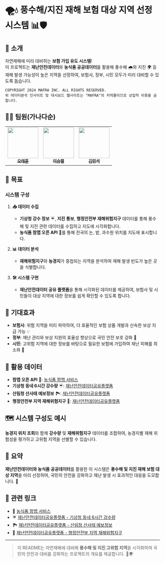 # 🌪️💧 풍수해/지진 재해 보험 대상 지역 선정 시스템 📊🛡️

## 📌 소개
자연재해에 미리 대비하는 **보험 가입 유도 시스템**!<br>
이 프로젝트는 **재난안전데이터**와 **농식품 공공데이터**를 활용해 풍수해 🌧️와 지진 🌍 등 재해 발생 가능성이 높은 지역을 선정하여, 보험사, 정부, 시민 모두가 미리 대비할 수 있도록 돕습니다. 

```
COPYRIGHT 2024 MAFRA INC. ALL RIGHTS RESERVED.
위 데이터분석 인사이트 및 대시보드 웹사이트는 "MAFRA"의 저작물이므로 상업적 이용을 금합니다.
```

## 🧑‍🦲 팀원(가나다순)

<table>
  <tbody>
    <tr>
      <td align="center"><a href="https://github.com/RosieOh"><img src="https://github.com/SP0F0/.github/assets/62829894/89996fac-c626-44e8-ba10-3dcc17252079" width="100px;" alt=""/><br /><sub><b>오태훈</b></sub></a><br /></td>
      <td align="center"><a href="https://github.com/sendjin5"><img src="https://github.com/SP0F0/.github/assets/62829894/fc0c73b5-3bdc-4edf-8c7f-b7b8eff9bf67" width="100px;" alt=""/><br /><sub><b>이승렬</b></sub></a><br /></td>
             <td align="center"><a href="https://github.com/sendjin5"><img src="https://github.com/SP0F0/.github/assets/62829894/fc0c73b5-3bdc-4edf-8c7f-b7b8eff9bf67" width="100px;" alt=""/><br /><sub><b>김민석</b></sub></a><br /></td>
    </tr>
  </tbody>
</table>

## 🎯 목표
### 시스템 구성
1. **📥 데이터 수집**
   - **기상청 강수 정보** ☔, **지진 통보**, **행정안전부 재해위험지구** 데이터를 통해 풍수해 및 지진 관련 데이터를 수집하고 지도에 시각화합니다.
   - **농식품 팜맵 오픈 API** 🌾를 통해 전국의 논, 밭, 과수원 위치를 지도에 표시합니다.

2. **📊 데이터 분석**
   - **재해위험지구**와 **농경지**가 중첩되는 지역을 분석하여 재해 발생 빈도가 높은 곳을 식별합니다.

3. **🛠️ 시스템 구현**
   - **재난안전데이터 공유 플랫폼**을 통해 시각화된 데이터를 제공하여, 보험사 및 시민들이 대상 지역에 대한 정보를 쉽게 확인할 수 있도록 합니다.

## 🌈 기대효과
- **보험사**: 위험 지역을 미리 파악하여, 더 효율적인 보험 상품 개발과 신속한 보상 지급 가능 💡
- **정부**: 재난 관리와 보상 지원의 효율성 향상으로 국민 안전 보호 강화 🚨
- **시민**: 고위험 지역에 대한 정보를 바탕으로 필요한 보험에 가입하여 재난 피해를 최소화 💼

## 📂 활용 데이터
- **팜맵 오픈 API** 📍: [농식품 팜맵 서비스](https://agis.epis.or.kr/ASD/main/intro.do)
- **기상청 동네 6시간 강수량** ☔: [재난안전데이터공유플랫폼](https://www.safetydata.go.kr/disaster-data/view?dataSn=26)
- **산림청 산사태 예보정보** 🏞️: [재난안전데이터공유플랫폼](https://www.safetydata.go.kr/disaster-data/view?dataSn=695)
- **행정안전부 지역 재해위험지구** 🚧: [재난안전데이터공유플랫폼](https://www.safetydata.go.kr/disaster-data/view?dataSn=52)

## 🗺️ 시스템 구성도 예시
**농경지 위치 조회**와 함께 **강수량** 및 **재해위험지구** 데이터를 조합하여, 농경지별 재해 위험성을 평가하고 고위험 지역을 선별할 수 있습니다.

## 📝 요약
**재난안전데이터와 농식품 공공데이터**를 활용한 이 시스템은 **풍수해 및 지진 재해 보험 대상 지역**을 미리 선정하여, 국민의 안전을 강화하고 재난 발생 시 효과적인 대응을 도모합니다. 🚀

## 🔗 관련 링크
- 🌾 [농식품 팜맵 서비스](https://agis.epis.or.kr/ASD/main/intro.do)
- ☔ [재난안전데이터공유플랫폼 - 기상청 동네 6시간 강수량](https://www.safetydata.go.kr/disaster-data/view?dataSn=26)
- 🏞️ [재난안전데이터공유플랫폼 - 산림청 산사태 예보정보](https://www.safetydata.go.kr/disaster-data/view?dataSn=695)
- 🚧 [재난안전데이터공유플랫폼 - 행정안전부 지역 재해위험지구](https://www.safetydata.go.kr/disaster-data/view?dataSn=52)

---

> 이 README는 자연재해에 대비해 **풍수해 및 지진 고위험 지역**을 시각화하여 국민의 안전과 대비를 강화하는 프로젝트의 개요를 제공합니다. 💪🌍
